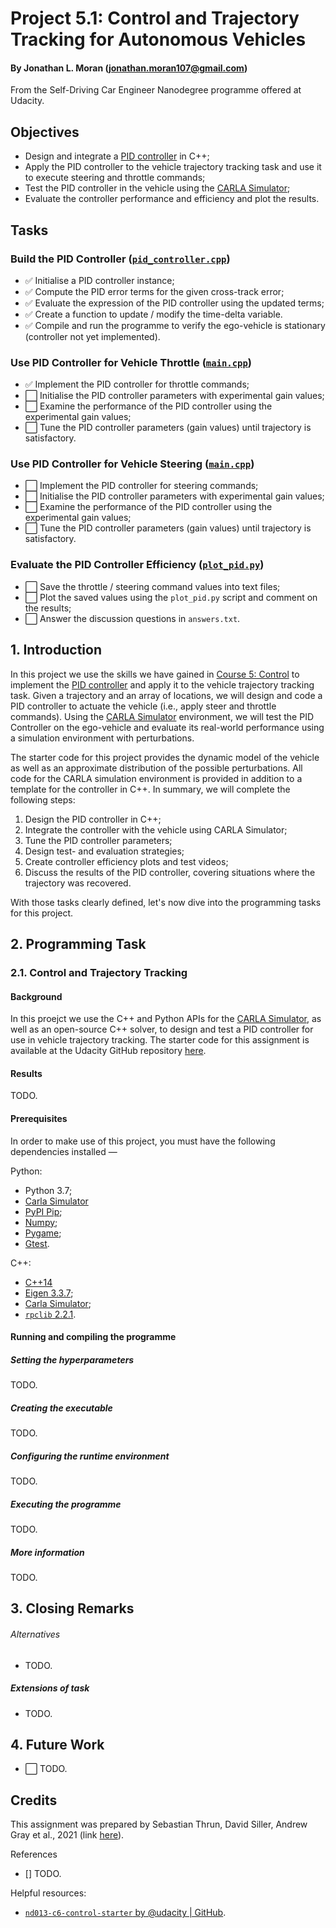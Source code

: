 # Project 5.1: Control and Trajectory Tracking for Autonomous Vehicles
#### By Jonathan L. Moran (jonathan.moran107@gmail.com)
From the Self-Driving Car Engineer Nanodegree programme offered at Udacity.

## Objectives
* Design and integrate a [PID controller](https://en.wikipedia.org/wiki/PID_controller) in C++;
* Apply the PID controller to the vehicle trajectory tracking task and use it to execute steering and throttle commands;
* Test the PID controller in the vehicle using the [CARLA Simulator](http://carla.org);
* Evaluate the controller performance and efficiency and plot the results.

## Tasks
### Build the PID Controller ([`pid_controller.cpp`]())
* ✅ Initialise a PID controller instance;
* ✅ Compute the PID error terms for the given cross-track error;
* ✅ Evaluate the expression of the PID controller using the updated terms;
* ✅ Create a function to update / modify the time-delta variable.
* ✅ Compile and run the programme to verify the ego-vehicle is stationary (controller not yet implemented).

### Use PID Controller for Vehicle Throttle ([`main.cpp`]())
* ✅ Implement the PID controller for throttle commands;
* ⬜️ Initialise the PID controller parameters with experimental gain values;
* ⬜️ Examine the performance of the PID controller using the experimental gain values;
* ⬜️ Tune the PID controller parameters (gain values) until trajectory is satisfactory.

### Use PID Controller for Vehicle Steering ([`main.cpp`]())
* ⬜️ Implement the PID controller for steering commands;
* ⬜️ Initialise the PID controller parameters with experimental gain values;
* ⬜️ Examine the performance of the PID controller using the experimental gain values;
* ⬜️ Tune the PID controller parameters (gain values) until trajectory is satisfactory.

### Evaluate the PID Controller Efficiency ([`plot_pid.py`]())
* ⬜️ Save the throttle / steering command values into text files;
* ⬜️ Plot the saved values using the `plot_pid.py` script and comment on the results;
* ⬜️ Answer the discussion questions in `answers.txt`.

## 1. Introduction
In this project we use the skills we have gained in [Course 5: Control](https://github.com/jonathanloganmoran/ND0013-Self-Driving-Car-Engineer/tree/main/5-Control) to implement the [PID controller](https://en.wikipedia.org/wiki/PID_controller) and apply it to the vehicle trajectory tracking task. Given a trajectory and an array of locations, we will design and code a PID controller to actuate the vehicle (i.e., apply steer and throttle commands). Using the [CARLA Simulator](http://carla.org) environment, we will test the PID Controller on the ego-vehicle and evaluate its real-world performance using a simulation environment with perturbations.

The starter code for this project provides the dynamic model of the vehicle as well as an approximate distribution of the possible perturbations. All code for the CARLA simulation environment is provided in addition to a template for the controller in C++. In summary, we will complete the following steps:
1. Design the PID controller in C++;
2. Integrate the controller with the vehicle using CARLA Simulator;
3. Tune the PID controller parameters;
4. Design test- and evaluation strategies;
5. Create controller efficiency plots and test videos; 
6. Discuss the results of the PID controller, covering situations where the trajectory was recovered.

With those tasks clearly defined, let's now dive into the programming tasks for this project.

## 2. Programming Task
### 2.1. Control and Trajectory Tracking
#### Background
In this proejct we use the C++ and Python APIs for the [CARLA Simulator](http://carla.org), as well as an open-source C++ solver, to design and test a PID controller for use in vehicle trajectory tracking. The starter code for this assignment is available at the Udacity GitHub repository [here](https://github.com/udacity/nd013-c6-control-starter/tree/master). 

#### Results

TODO.

#### Prerequisites
In order to make use of this project, you must have the following dependencies installed —

Python:
* Python 3.7;
* [Carla Simulator](https://github.com/carla-simulator/carla)
* [PyPI Pip](https://pip.pypa.io/en/stable/installation/);
* [Numpy](https://numpy.org/);
* [Pygame](https://www.pygame.org/);
* [Gtest](https://pypi.org/project/gtest/).

C++:
* [C++14](https://en.wikipedia.org/wiki/C%2B%2B14)
* [Eigen 3.3.7](https://gitlab.com/libeigen/eigen/-/releases/3.3.7);
* [Carla Simulator](https://github.com/carla-simulator/carla);
* [`rpclib` 2.2.1](https://github.com/rpclib/rpclib).


#### Running and compiling the programme

##### Setting the hyperparameters
TODO.

##### Creating the executable
TODO.

##### Configuring the runtime environment
TODO.

##### Executing the programme
TODO.

##### More information
TODO.


## 3. Closing Remarks
###### Alternatives
* TODO.

##### Extensions of task
* TODO.

## 4. Future Work
* ⬜️ TODO.

## Credits
This assignment was prepared by Sebastian Thrun, David Siller, Andrew Gray et al., 2021 (link [here](https://www.udacity.com/course/self-driving-car-engineer-nanodegree--nd0013)).

References
* [] TODO.

Helpful resources:
* [`nd013-c6-control-starter` by @udacity | GitHub](https://github.com/udacity/nd013-c6-control-starter/tree/master).